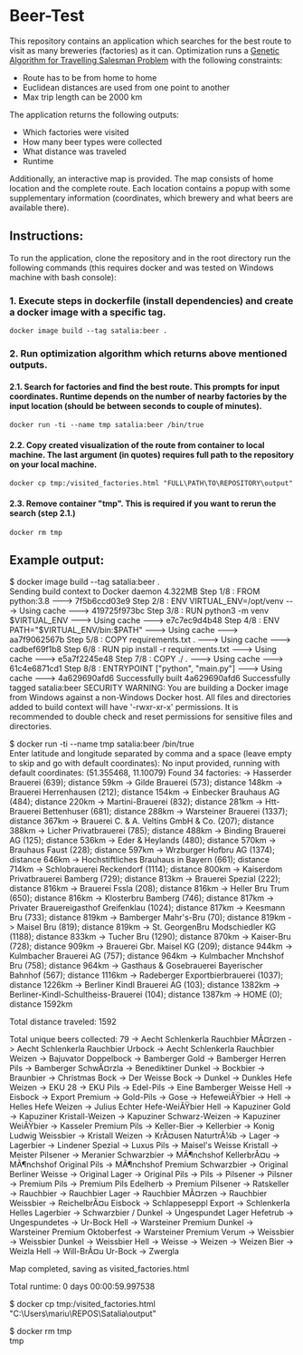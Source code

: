 # Beer-Test
This repository contains an application which searches for the best route to visit as many breweries (factories) as it can. Optimization runs a [Genetic Algorithm for Travelling Salesman Problem](https://scikit-opt.github.io/scikit-opt/#/en/README?id=_22-genetic-algorithm-for-tsptravelling-salesman-problem) with the following constraints:
* Route has to be from home to home
* Euclidean distances are used from one point to another
* Max trip length can be 2000 km


The application returns the following outputs:
* Which factories were visited
* How many beer types were collected
* What distance was traveled
* Runtime

Additionally, an interactive map is provided. The map consists of home location and the complete route. Each location contains a popup with some supplementary information (coordinates, which brewery and what beers are available there).

## Instructions:

To run the application, clone the repository and in the root directory run the following commands (this requires docker and was tested on Windows machine with bash console):

### 1. Execute steps in dockerfile (install dependencies) and create a docker image with a specific tag.
`docker image build --tag satalia:beer .`
### 2. Run optimization algorithm which returns above mentioned outputs.
#### 2.1. Search for factories and find the best route. This prompts for input coordinates. Runtime depends on the number of nearby factories by the input location (should be between seconds to couple of minutes).
`docker run -ti --name tmp satalia:beer /bin/true`
#### 2.2. Copy created visualization of the route from container to local machine. The last argument (in quotes) requires full path to the repository on your local machine.
`docker cp tmp:/visited_factories.html "FULL\PATH\TO\REPOSITORY\output"`
#### 2.3. Remove container "tmp". This is required if you want to rerun the search (step 2.1.) 
`docker rm tmp`


## Example output:
$ docker image build --tag satalia:beer .<br/>
Sending build context to Docker daemon  4.322MB
Step 1/8 : FROM python:3.8
 ---> 7f5b6ccd03e9
Step 2/8 : ENV VIRTUAL_ENV=/opt/venv
 ---> Using cache
 ---> 419725f973bc
Step 3/8 : RUN python3 -m venv $VIRTUAL_ENV
 ---> Using cache
 ---> e7c7ec9d4b48
Step 4/8 : ENV PATH="$VIRTUAL_ENV/bin:$PATH"
 ---> Using cache
 ---> aa7f9062567b
Step 5/8 : COPY requirements.txt .
 ---> Using cache
 ---> cadbef69f1b8
Step 6/8 : RUN pip install -r requirements.txt
 ---> Using cache
 ---> e5a7f2245e48
Step 7/8 : COPY ./ .
 ---> Using cache
 ---> 61c4e6871cd1
Step 8/8 : ENTRYPOINT ["python", "main.py"]
 ---> Using cache
 ---> 4a629690afd6
Successfully built 4a629690afd6
Successfully tagged satalia:beer
SECURITY WARNING: You are building a Docker image from Windows against a non-Windows Docker host. All files and directories added to build context will have '-rwxr-xr-x' permissions. It is recommended to double check and reset permissions for sensitive files and directories.

$ docker run -ti --name tmp satalia:beer /bin/true<br/>
Enter latitude and longitude separated by comma and a space (leave empty to skip and go with default coordinates): 
No input provided, running with default coordinates: (51.355468, 11.10079)
Found 34 factories:
-> Hasserder Brauerei (639); distance 59km
-> Gilde Brauerei (573); distance 148km
-> Brauerei Herrenhausen (212); distance 154km
-> Einbecker Brauhaus AG (484); distance 220km
-> Martini-Brauerei (832); distance 281km
-> Htt-Brauerei Bettenhuser (681); distance 288km
-> Warsteiner Brauerei (1337); distance 367km
-> Brauerei C. & A. Veltins GmbH & Co. (207); distance 388km
-> Licher Privatbrauerei (785); distance 488km
-> Binding Brauerei AG (125); distance 536km
-> Eder & Heylands (480); distance 570km
-> Brauhaus Faust (228); distance 597km
-> Wrzburger Hofbru AG (1374); distance 646km
-> Hochstiftliches Brauhaus in Bayern (661); distance 714km
-> Schlobrauerei Reckendorf (1114); distance 800km
-> Kaiserdom Privatbrauerei Bamberg (729); distance 813km
-> Brauerei Spezial (222); distance 816km
-> Brauerei Fssla (208); distance 816km
-> Heller Bru Trum (650); distance 816km
-> Klosterbru Bamberg (746); distance 817km
-> Privater Brauereigasthof Greifenklau (1024); distance 817km
-> Keesmann Bru (733); distance 819km
-> Bamberger Mahr's-Bru (70); distance 819km
-> Maisel Bru (819); distance 819km
-> St. GeorgenBru Modschiedler KG (1188); distance 833km
-> Tucher Bru (1290); distance 870km
-> Kaiser-Bru (728); distance 909km
-> Brauerei Gbr. Maisel KG (209); distance 944km
-> Kulmbacher Brauerei AG (757); distance 964km
-> Kulmbacher Mnchshof Bru (758); distance 964km
-> Gasthaus & Gosebrauerei Bayerischer Bahnhof (567); distance 1116km
-> Radeberger Exportbierbrauerei (1037); distance 1226km
-> Berliner Kindl Brauerei AG (103); distance 1382km
-> Berliner-Kindl-Schultheiss-Brauerei (104); distance 1387km
-> HOME (0); distance 1592km

Total distance traveled: 1592

Total unique beers collected:  79
-> Aecht Schlenkerla Rauchbier MÃ¤rzen
-> Aecht Schlenkerla Rauchbier Urbock
-> Aecht Schlenkerla Rauchbier Weizen
-> Bajuvator Doppelbock
-> Bamberger Gold
-> Bamberger Herren Pils
-> Bamberger SchwÃ¤rzla
-> Benediktiner Dunkel
-> Bockbier
-> Braunbier
-> Christmas Bock
-> Der Weisse Bock
-> Dunkel
-> Dunkles Hefe Weizen
-> EKU 28
-> EKU Pils
-> Edel-Pils
-> Eine Bamberger Weisse Hell
-> Eisbock
-> Export Premium
-> Gold-Pils
-> Gose
-> HefeweiÃŸbier
-> Hell
-> Helles Hefe Weizen
-> Julius Echter Hefe-WeiÃŸbier Hell
-> Kapuziner Gold
-> Kapuziner Kristall-Weizen
-> Kapuziner Schwarz-Weizen
-> Kapuziner WeiÃŸbier
-> Kasseler Premium Pils
-> Keller-Bier
-> Kellerbier
-> Konig Ludwig Weissbier
-> Kristall Weizen
-> KrÃ¤usen NaturtrÃ¼b
-> Lager
-> Lagerbier
-> Lindener Spezial
-> Luxus Pils
-> Maisel's Weisse Kristall
-> Meister Pilsener
-> Meranier Schwarzbier
-> MÃ¶nchshof KellerbrÃ¤u
-> MÃ¶nchshof Original Pils
-> MÃ¶nchshof Premium Schwarzbier
-> Original Berliner Weisse
-> Original Lager
-> Original Pils
-> Pils
-> Pilsener
-> Pilsner
-> Premium Pils
-> Premium Pils Edelherb
-> Premium Pilsener
-> Ratskeller
-> Rauchbier
-> Rauchbier Lager
-> Rauchbier MÃ¤rzen
-> Rauchbier Weissbier
-> ReichelbrÃ¤u Eisbock
-> Schlappeseppl Export
-> Schlenkerla Helles Lagerbier
-> Schwarzbier / Dunkel
-> Ungespundet Lager Hefetrub
-> Ungespundetes
-> Ur-Bock Hell
-> Warsteiner Premium Dunkel
-> Warsteiner Premium Oktoberfest
-> Warsteiner Premium Verum
-> Weissbier
-> Weissbier Dunkel
-> Weissbier Hell
-> Weisse
-> Weizen
-> Weizen Bier
-> Weizla Hell
-> Will-BrÃ¤u Ur-Bock
-> Zwergla

Map completed, saving as visited_factories.html

Total runtime: 0 days 00:00:59.997538

$ docker cp tmp:/visited_factories.html "C:\Users\mariu\REPOS\Satalia\output"<br/>

$ docker rm tmp<br/>
tmp